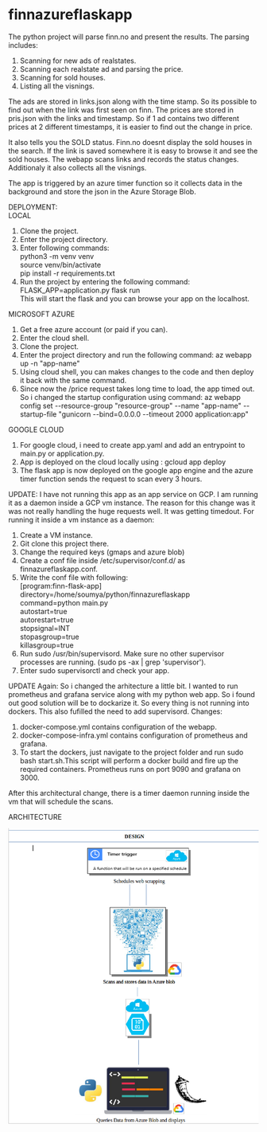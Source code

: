 # finnazureflaskapp

The python project will parse finn.no and present the results.
The parsing includes:
1. Scanning for new ads of realstates.
2. Scanning each realstate ad and parsing the price.
3. Scanning for sold houses.
4. Listing all the visnings.

The ads are stored in links.json along with the time stamp. So its possible to find out when the link was first seen on finn. The prices are stored in pris.json with the links and timestamp. So if 1 ad contains two different prices at 2 different timestamps, it is easier to find out the change in price.

It also tells you the SOLD status. Finn.no doesnt display the sold houses in the search. If the link is saved somewhere it is easy to browse it and see the sold houses. The webapp scans links and records the status changes.
Additionaly it also collects all the visnings.

The app is triggered by an azure timer function so it collects data in the background and store the json in the Azure Storage Blob.

DEPLOYMENT:<br />
LOCAL

1. Clone the project.
2. Enter the project directory.
3. Enter following commands: <br />
   python3 -m venv venv <br />
   source venv/bin/activate <br />
   pip install -r requirements.txt <br />
4. Run the project by entering the following command:   
   FLASK_APP=application.py flask run <br />
   This will start the flask and you can browse your app on the localhost.

MICROSOFT AZURE

1. Get a free azure account (or paid if you can).
2. Enter the cloud shell.
3. Clone the project.
4. Enter the project directory and run the following command: 
   az webapp up -n "app-name"
5. Using cloud shell, you can makes changes to the code and then deploy it back with the same command.
6. Since now the /price request takes long time to load, the app timed out. So i changed the startup configuration using        command: az webapp config set --resource-group "resource-group" --name "app-name" --startup-file "gunicorn --bind=0.0.0.0    --timeout 2000 application:app"


GOOGLE CLOUD 

1. For google cloud, i need to create app.yaml and add an entrypoint to main.py or application.py.
2. App is deployed on the cloud locally using :
   gcloud app deploy
3. The flask app is now deployed on the google app engine and the azure timer function sends the request to scan every 3 hours.

UPDATE: I have not running this app as an app service on GCP. I am running it as a daemon inside a GCP vm instance. The reason for this change was it was not really handling the huge requests well. It was getting timedout. 
For running it inside a vm instance as a daemon:
1. Create a VM instance.
2. Git clone this project there.
3. Change the required keys (gmaps and azure blob)
4. Create a conf file inside /etc/supervisor/conf.d/ as finnazureflaskapp.conf. 
5. Write the conf file with following:<br />
   [program:finn-flask-app]<br />
   directory=/home/soumya/python/finnazureflaskapp<br />
   command=python main.py<br />
   autostart=true<br />
   autorestart=true<br />
   stopsignal=INT<br />
   stopasgroup=true<br />
   killasgroup=true<br />
6. Run sudo /usr/bin/supervisord. Make sure no other supervisor processes are running. (sudo ps -ax | grep 'supervisor').
7. Enter sudo supervisorctl and check your app.


UPDATE Again: So i changed the arhitecture a little bit. I wanted to run prometheus and grafana service along with my python web app. So i found out good solution will be to dockarize it. So every thing is not running into dockers. This also fufilled the need to add supervisord.
Changes: 
1. docker-compose.yml contains configuration of the webapp.
2. docker-compose-infra.yml contains configuration of prometheus and grafana.
3. To start the dockers, just navigate to the project folder and run sudo bash start.sh.This script will perform a docker        build and fire up the required containers. 
Prometheus runs on port 9090 and grafana on 3000.

After this architectural change, there is a timer daemon running inside the vm that will schedule the scans. 

ARCHITECTURE

![alt text](https://github.com/Soumya117/finnazureflaskapp/blob/master/Selection_152.png) <br /><br />

